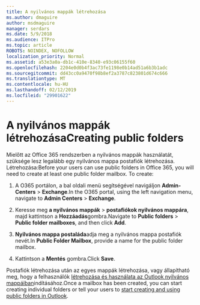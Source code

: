 ```yaml
---
title: A nyilvános mappák létrehozása
ms.author: dmaguire
author: msdmaguire
manager: serdars
ms.date: 5/9/2018
ms.audience: ITPro
ms.topic: article
ROBOTS: NOINDEX, NOFOLLOW
localization_priority: Normal
ms.assetid: a53e3a0a-db1c-410e-8340-e93c06155f60
ms.openlocfilehash: 2204e0d0b4f3ac73fe1198e0b14ad51a6b3b1adc
ms.sourcegitcommit: dd43cc0a9470f98b8ef2a3787c823801d674c666
ms.translationtype: MT
ms.contentlocale: hu-HU
ms.lasthandoff: 02/12/2019
ms.locfileid: "29901622"
---
```

# <a name="creating-public-folders"></a><span data-ttu-id="5cbfe-102">A nyilvános mappák létrehozása</span><span class="sxs-lookup"><span data-stu-id="5cbfe-102">Creating public folders</span></span>

<span data-ttu-id="5cbfe-p101">Mielőtt az Office 365 rendszerben a nyilvános mappák használatát, szüksége lesz legalább egy nyilvános mappa postafiók létrehozása. Létrehozása:</span><span class="sxs-lookup"><span data-stu-id="5cbfe-p101">Before your users can use public folders in Office 365, you will need to create at least one public folder mailbox. To create:</span></span>
  
1. <span data-ttu-id="5cbfe-105">A O365 portálon, a bal oldali menü segítségével navigáljon **Admin-Centers** \> **Exchange**.</span><span class="sxs-lookup"><span data-stu-id="5cbfe-105">In the O365 portal, using the left navigation menu, navigate to **Admin Centers** \> **Exchange**.</span></span>
    
2. <span data-ttu-id="5cbfe-106">Keresse meg **a nyilvános mappák** \> **postafiókok nyilvános mappára**, majd kattintson a **Hozzáadás**gombra.</span><span class="sxs-lookup"><span data-stu-id="5cbfe-106">Navigate to **Public folders** \> **Public folder mailboxes**, and then click **Add**.</span></span>
    
3. <span data-ttu-id="5cbfe-107">**Nyilvános mappa postaláda**adja meg a nyilvános mappa postafiók nevét.</span><span class="sxs-lookup"><span data-stu-id="5cbfe-107">In **Public Folder Mailbox**, provide a name for the public folder mailbox.</span></span>
    
4. <span data-ttu-id="5cbfe-108">Kattintson a **Mentés** gombra.</span><span class="sxs-lookup"><span data-stu-id="5cbfe-108">Click **Save**.</span></span>
    
<span data-ttu-id="5cbfe-109">Postafiók létrehozása után az egyes mappák létrehozása, vagy állapítható meg, hogy a felhasználók [létrehozása és használata az Outlook nyilvános mappáiban](https://support.office.com/article/Create-and-share-a-public-folder-in-Outlook-a2835011-d524-4a5c-a207-05c159bb2a97)indításához.</span><span class="sxs-lookup"><span data-stu-id="5cbfe-109">Once a mailbox has been created, you can start creating individual folders or tell your users to [start creating and using public folders in Outlook](https://support.office.com/article/Create-and-share-a-public-folder-in-Outlook-a2835011-d524-4a5c-a207-05c159bb2a97).</span></span>
  

